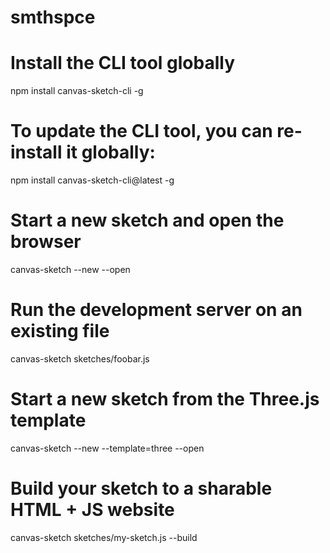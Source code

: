 # smthspce

# Install the CLI tool globally

npm install canvas-sketch-cli -g

# To update the CLI tool, you can re-install it globally:

npm install canvas-sketch-cli@latest -g

# Start a new sketch and open the browser

canvas-sketch --new --open

# Run the development server on an existing file

canvas-sketch sketches/foobar.js

# Start a new sketch from the Three.js template

canvas-sketch --new --template=three --open

# Build your sketch to a sharable HTML + JS website

canvas-sketch sketches/my-sketch.js --build
